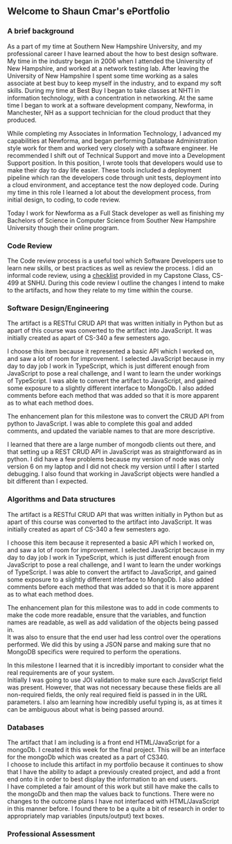 ## Welcome to Shaun Cmar's ePortfolio

### A brief background
As a part of my time at Southern New Hampshire University, and my professional career I have learned about the how to
best design software.  My time in the industry began in 2006 when I attended the University of New Hampshire, and worked
at a network testing lab.  After leaving the University of New Hampshire I spent some time working as a sales associate
at best buy to keep myself in the industry, and to expand my soft skills.  During my time at Best Buy I began to take
classes at NHTI in information technology, with a concentration in networking.  At the same time I began to work at
a software development company, Newforma, in Manchester, NH as a support technician for the cloud product that they produced.

While completing my Associates in Information Technology, I advanced my capabilities at Newforma, and began performing
Database Administration style work for them and worked very closely with a software engineer.  He recommended I shift out 
of Technical Support and move into a Development Support position.  In this position, I wrote tools that developers would 
use to make their day to day life easier.  These tools included a deployment pipeline which ran the developers code 
through unit tests, deployment into a cloud environment, and acceptance test the now deployed code. During my time in this 
role I learned a lot about the development process, from initial design, to coding, to code review.  

Today I work for Newforma as a Full Stack developer as well as finishing my Bachelors of Science in Computer Science from
Souther New Hampshire University though their online program.

### Code Review
The Code review process is a useful tool which Software Developers use to learn new skills, or best practices as well as 
review the process.  I did an informal code review, using a [checklist](https://youtu.be/GsANZLlW95w) 
provided in my Capstone Class, CS-499 at SNHU.  During this code review I outline the changes I intend to make to the
artifacts, and how they relate to my time within the course.

### Software Design/Engineering
The artifact is a RESTful CRUD API that was written initially in Python but as apart of this course was converted to the 
artifact into JavaScript.  It was initially created as apart of CS-340 a few semesters ago.  

I choose this item because it represented a basic API which I worked on, and saw a lot of room for improvement.  I 
selected JavaScript because in my day to day job I work in TypeScript, which is just different enough from JavaScript to 
pose a real challenge, and I want to learn the under workings of TypeScript.  I was able to convert the artifact to 
JavaScript, and gained some exposure to a slightly different interface to MongoDb.  I also added comments before each 
method that was added so that it is more apparent as to what each method does. 

The enhancement plan for this milestone was to convert the CRUD API from python to JavaScript.  I was able to complete 
this goal and added comments, and updated the variable names to that are more descriptive.  

I learned that there are a large number of mongodb clients out there, and that setting up a REST CRUD API in JavaScript 
was as straightforward as in python.  I did have a few problems because my version of node was only version 6 on my 
laptop and I did not check my version until I after I started debugging.  I also found that working in JavaScript objects 
were handled a bit different than I expected.  

### Algorithms and Data structures
The artifact is a RESTful CRUD API that was written initially in Python but as apart of this course was converted to the 
artifact into JavaScript.  It was initially created as apart of CS-340 a few semesters ago. 

I choose this item because it represented a basic API which I worked on, and saw a lot of room for improvement.  I 
selected JavaScript because in my day to day job I work in TypeScript, which is just different enough from JavaScript 
to pose a real challenge, and I want to learn the under workings of TypeScript.  I was able to convert the artifact to 
JavaScript, and gained some exposure to a slightly different interface to MongoDb.  I also added comments before each 
method that was added so that it is more apparent as to what each method does. 

The enhancement plan for this milestone was to add in code comments to make the code more readable, ensure that the
variables, and function names are readable, as well as add validation of the objects being passed in.  
It was also to ensure that the end user had less control over the operations performed. We did this by using a JSON 
parse and making sure that no MongoDB specifics were required to perform the operations. 

In this milestone I learned that it is incredibly important to consider what the real requirements are of your system.  
Initially I was going to use JOI validation to make sure each JavaScript field was present. However, that was not 
necessary because these fields are all non-required fields, the only real required field is passed in in the URL 
parameters.  I also am learning how incredibly useful typing is, as at times it can be ambiguous about what is being 
passed around.

### Databases 
The artifact that I am including is a front end HTML/JavaScript for a mongoDb.  I created it this week for the final project.
This will be an interface for the mongoDb which was created as a part of CS340.  
I choose to include this artifact in my portfolio because it continues to show that I have the ability to adapt a previously 
created project, and add a front end onto it in order to best display the information to an end users.  
I have completed a fair amount of this work but still have make the calls to the mongoDb and then map the values back 
to functions.  There were no changes to the outcome plans 
I have not interfaced with HTML/JavaScript in this manner before.  I found there to be a quite a bit of research in 
order to appropriately map variables (inputs/output) text boxes.  

### Professional Assessment